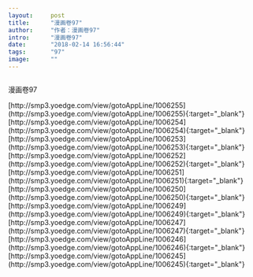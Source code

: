 ```yaml
---
layout:     post
title:      "漫画卷97"
author:     "作者：漫画卷97"
intro:      "漫画卷97"
date:       "2018-02-14 16:56:44"
tags:       "97"
image:      ""
---
```

<div style="text-align: center">
<p><img src=""/></p>
</div>
<p class="post-meta">
<span>漫画卷97</span>
</p>
[http://smp3.yoedge.com/view/gotoAppLine/1006255](http://smp3.yoedge.com/view/gotoAppLine/1006255){:target="_blank"}
[http://smp3.yoedge.com/view/gotoAppLine/1006254](http://smp3.yoedge.com/view/gotoAppLine/1006254){:target="_blank"}
[http://smp3.yoedge.com/view/gotoAppLine/1006253](http://smp3.yoedge.com/view/gotoAppLine/1006253){:target="_blank"}
[http://smp3.yoedge.com/view/gotoAppLine/1006252](http://smp3.yoedge.com/view/gotoAppLine/1006252){:target="_blank"}
[http://smp3.yoedge.com/view/gotoAppLine/1006251](http://smp3.yoedge.com/view/gotoAppLine/1006251){:target="_blank"}
[http://smp3.yoedge.com/view/gotoAppLine/1006250](http://smp3.yoedge.com/view/gotoAppLine/1006250){:target="_blank"}
[http://smp3.yoedge.com/view/gotoAppLine/1006249](http://smp3.yoedge.com/view/gotoAppLine/1006249){:target="_blank"}
[http://smp3.yoedge.com/view/gotoAppLine/1006247](http://smp3.yoedge.com/view/gotoAppLine/1006247){:target="_blank"}
[http://smp3.yoedge.com/view/gotoAppLine/1006246](http://smp3.yoedge.com/view/gotoAppLine/1006246){:target="_blank"}
[http://smp3.yoedge.com/view/gotoAppLine/1006245](http://smp3.yoedge.com/view/gotoAppLine/1006245){:target="_blank"}


